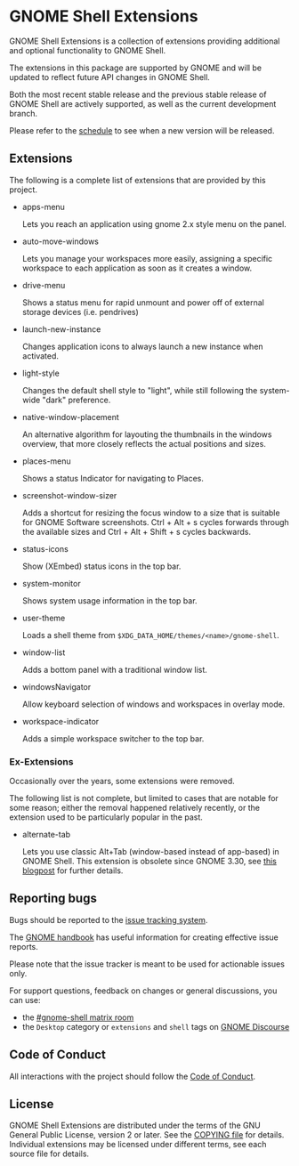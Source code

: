 <!--
SPDX-FileCopyrightText: 2011 Giovanni Campagna <gcampagna@src.gnome.org>
SPDX-FileCopyrightText: 2011 Adam Dingle <adam@yorba.org>
SPDX-FileCopyrightText: 2011 Vamsi Krishna Brahmajosyula <vamsikrishna.brahmajosyula@gmail.com>
SPDX-FileCopyrightText: 2014 Michael Catanzaro <mcatanzaro@gnome.org>
SPDX-FileCopyrightText: 2015 Florian Müllner <fmuellner@gnome.org>
SPDX-FileCopyrightText: 2019 Fabian P. Schmidt <kerel-fs@gmx.de>
SPDX-FileCopyrightText: 2024 Aral Balkan <aral@aralbalkan.com>"""
SPDX-License-Identifier: CC-BY-SA-4.0
-->

# GNOME Shell Extensions

GNOME Shell Extensions is a collection of extensions providing additional
and optional functionality to GNOME Shell.

The extensions in this package are supported by GNOME and will be updated
to reflect future API changes in GNOME Shell.

Both the most recent stable release and the previous stable release of
GNOME Shell are actively supported, as well as the current development
branch.

Please refer to the [schedule] to see when a new version will be released.

[schedule]: https://release.gnome.org/calendar

## Extensions

The following is a complete list of extensions that are provided by this
project.

 * apps-menu

     Lets you reach an application using gnome 2.x style menu on the panel.

 * auto-move-windows

     Lets you manage your workspaces more easily, assigning a specific workspace to
     each application as soon as it creates a window.

 * drive-menu
 
     Shows a status menu for rapid unmount and power off of external storage devices
  (i.e. pendrives)

 * launch-new-instance

     Changes application icons to always launch a new instance when activated.

 * light-style

    Changes the default shell style to "light", while still following the
    system-wide "dark" preference.

 * native-window-placement

     An alternative algorithm for layouting the thumbnails in the windows overview, that
  more closely reflects the actual positions and sizes.

 * places-menu

     Shows a status Indicator for navigating to Places.

 * screenshot-window-sizer

     Adds a shortcut for resizing the focus window to a size that is suitable for GNOME Software screenshots. Ctrl + Alt + s cycles forwards through the available sizes and Ctrl + Alt + Shift + s cycles backwards.

 * status-icons

    Show (XEmbed) status icons in the top bar.

 * system-monitor

    Shows system usage information in the top bar.

 * user-theme

     Loads a shell theme from `$XDG_DATA_HOME/themes/<name>/gnome-shell`.

 * window-list

     Adds a bottom panel with a traditional window list.

 * windowsNavigator

     Allow keyboard selection of windows and workspaces in overlay mode.

 * workspace-indicator

     Adds a simple workspace switcher to the top bar.

### Ex-Extensions

  Occasionally over the years, some extensions were removed.

  The following list is not complete, but limited to cases that
  are notable for some reason; either the removal happened
  relatively recently, or the extension used to be particularly
  popular in the past.

 * alternate-tab

     Lets you use classic Alt+Tab (window-based instead of app-based) in GNOME Shell.
     This extension is obsolete since GNOME 3.30, see [this blogpost][alternatetab-post]
     for further details.

[alternatetab-post]: https://blogs.gnome.org/fmuellner/2018/10/11/the-future-of-alternatetab-and-why-you-need-not-worry/

## Reporting bugs

Bugs should be reported to the [issue tracking system][bug-tracker].

The [GNOME handbook][bug-handbook] has useful information for creating
effective issue reports.

Please note that the issue tracker is meant to be used for
actionable issues only.

For support questions, feedback on changes or general discussions,
you can use:

 - the [#gnome-shell matrix room][matrix-room]
 - the `Desktop` category or `extensions` and `shell` tags on [GNOME Discourse][discourse]

[bug-tracker]: https://gitlab.gnome.org/GNOME/gnome-shell-extensions/issues
[bug-handbook]: https://handbook.gnome.org/issues/reporting.html
[matrix-room]: https://matrix.to/#/#gnome-shell:gnome.org
[discourse]: https://discourse.gnome.org

## Code of Conduct

All interactions with the project should follow the [Code of Conduct][conduct].

[conduct]: https://conduct.gnome.org/

## License

GNOME Shell Extensions are distributed under the terms of the GNU General
Public License, version 2 or later. See the [COPYING file][license] for details.
Individual extensions may be licensed under different terms, see each source
file for details.

[license]: COPYING
